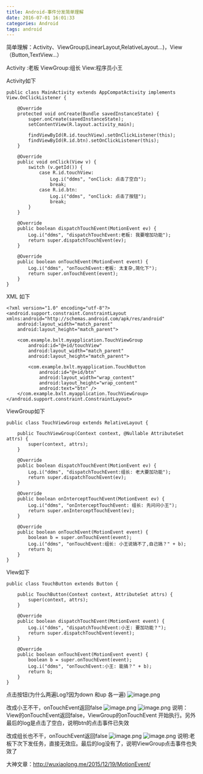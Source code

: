 ```yaml
---
title: Android-事件分发简单理解
date: 2016-07-01 16:01:33
categories: Android
tags: android
---
```



简单理解：Activity、ViewGroup(LinearLayout,RelativeLayout...)，View（Button,TextView...）

Activity :老板
ViewGroup:组长
View:程序员小王

Activity如下
```
public class MainActivity extends AppCompatActivity implements View.OnClickListener {

    @Override
    protected void onCreate(Bundle savedInstanceState) {
        super.onCreate(savedInstanceState);
        setContentView(R.layout.activity_main);

        findViewById(R.id.touchView).setOnClickListener(this);
        findViewById(R.id.btn).setOnClickListener(this);
    }

    @Override
    public void onClick(View v) {
        switch (v.getId()) {
            case R.id.touchView:
                Log.i("ddms", "onClick: 点击了空白");
                break;
            case R.id.btn:
                Log.i("ddms", "onClick: 点击了按钮");
                break;
        }
    }

    @Override
    public boolean dispatchTouchEvent(MotionEvent ev) {
        Log.i("ddms", "dispatchTouchEvent:老板: 我要增加功能");
        return super.dispatchTouchEvent(ev);
    }

    @Override
    public boolean onTouchEvent(MotionEvent event) {
        Log.i("ddms", "onTouchEvent:老板: 太复杂,简化下");
        return super.onTouchEvent(event);
    }
}
```

XML 如下
```
<?xml version="1.0" encoding="utf-8"?>
<android.support.constraint.ConstraintLayout xmlns:android="http://schemas.android.com/apk/res/android"
    android:layout_width="match_parent"
    android:layout_height="match_parent">

    <com.example.bxlt.myapplication.TouchViewGroup
        android:id="@+id/touchView"
        android:layout_width="match_parent"
        android:layout_height="match_parent">

        <com.example.bxlt.myapplication.TouchButton
            android:id="@+id/btn"
            android:layout_width="wrap_content"
            android:layout_height="wrap_content"
            android:text="btn" />
    </com.example.bxlt.myapplication.TouchViewGroup>
</android.support.constraint.ConstraintLayout>
```

ViewGroup如下
```
public class TouchViewGroup extends RelativeLayout {

    public TouchViewGroup(Context context, @Nullable AttributeSet attrs) {
        super(context, attrs);
    }

    @Override
    public boolean dispatchTouchEvent(MotionEvent ev) {
        Log.i("ddms", "dispatchTouchEvent:组长: 老大要加功能");
        return super.dispatchTouchEvent(ev);
    }

    @Override
    public boolean onInterceptTouchEvent(MotionEvent ev) {
        Log.i("ddms", "onInterceptTouchEvent: 组长: 先问问小王");
        return super.onInterceptTouchEvent(ev);
    }

    @Override
    public boolean onTouchEvent(MotionEvent event) {
        boolean b = super.onTouchEvent(event);
        Log.i("ddms", "onTouchEvent:组长: 小王说搞不了,自己搞？" + b);
        return b;
    }
}
```

VIew如下
```
public class TouchButton extends Button {

    public TouchButton(Context context, AttributeSet attrs) {
        super(context, attrs);
    }

    @Override
    public boolean dispatchTouchEvent(MotionEvent event) {
        Log.i("ddms", "dispatchTouchEvent:小王: 要加功能？");
        return super.dispatchTouchEvent(event);
    }

    @Override
    public boolean onTouchEvent(MotionEvent event) {
        boolean b = super.onTouchEvent(event);
        Log.i("ddms", "onTouchEvent:小王: 能搞？" + b);
        return b;
    }
}
```

点击按钮(为什么两遍Log?因为down 和up 各一遍)
![image.png](https://upload-images.jianshu.io/upload_images/2803682-e1ca72b96ca6b7e3.png?imageMogr2/auto-orient/strip%7CimageView2/2/w/1240)


改成小王不干，onTouchEvent返回false
![image.png](https://upload-images.jianshu.io/upload_images/2803682-50b5443e15316a53.png?imageMogr2/auto-orient/strip%7CimageView2/2/w/1240)
![image.png](https://upload-images.jianshu.io/upload_images/2803682-f5b35541d08ac005.png?imageMogr2/auto-orient/strip%7CimageView2/2/w/1240)
说明：View的onTouchEvent返回false，ViewGroup的onTouchEvent 开始执行。另外最后的log是点击了空白，说明btn的点击事件已失效

改成组长也不干，onTouchEvent返回false
![image.png](https://upload-images.jianshu.io/upload_images/2803682-053deb38ddf102ee.png?imageMogr2/auto-orient/strip%7CimageView2/2/w/1240)
![image.png](https://upload-images.jianshu.io/upload_images/2803682-790e0a962b6705a3.png?imageMogr2/auto-orient/strip%7CimageView2/2/w/1240)
说明:老板下次下发任务，直接无效应。最后的log没有了，说明ViewGroup点击事件也失效了

大神文章：http://wuxiaolong.me/2015/12/19/MotionEvent/








